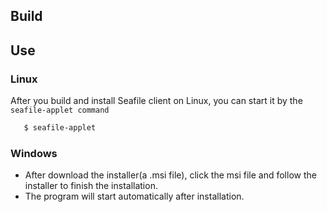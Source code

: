 ## Build ##

## Use ##

### Linux

After you build and install Seafile client on Linux, you can start it by the `seafile-applet command`
```sh
   $ seafile-applet
```

### Windows

* After download the installer(a .msi file), click the msi file and follow the installer to finish the installation.
* The program will start automatically after installation.